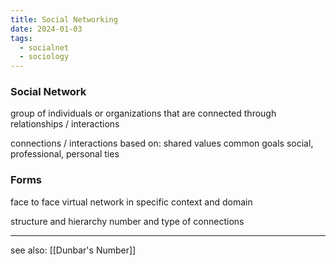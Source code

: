 ```yaml
---
title: Social Networking
date: 2024-01-03
tags:
  - socialnet
  - sociology
---
```

### Social Network
group of individuals or organizations that are connected through relationships / interactions

connections / interactions based on:
shared values 
common goals
social, professional, personal ties 

### Forms
face to face
virtual
network in specific context and domain

structure and hierarchy
number and type of connections


---
see also:
[[Dunbar's Number]]



